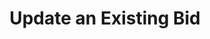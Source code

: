 ---
id: update-an-existing-bid
title: Update an Existing Bid
sidebar_label: Update an Existing Bid
sidebar_position: 2
---